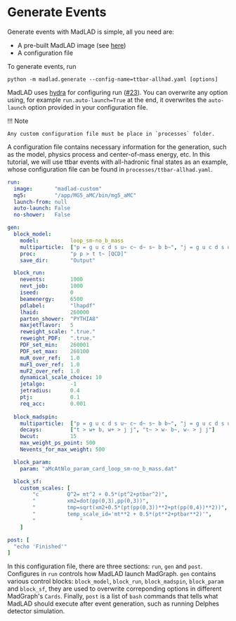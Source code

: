 Generate Events
=======================

Generate events with MadLAD is simple, all you need are:

 * A pre-built MadLAD image (see [here](build_containers.md))
 * A configuration file

To generate events, run
```
python -m madlad.generate --config-name=ttbar-allhad.yaml [options]
```
MadLAD uses [hydra](https://hydra.cc) for configuring run ([#23](https://github.com/tzuhanchang/MadLAD/pull/23)). You can overwrite any option using, for example `run.auto-launch=True` at the end, it overwrites the `auto-launch` option provided in your configuration file.

!!! Note

    Any custom configuration file must be place in `processes` folder.

A configuration file contains necessary information for the generation, such as the model, physics process and center-of-mass energy, etc.
In this tutorial, we will use ttbar events with all-hadronic final states as an example, whose configuration file can be found in `processes/ttbar-allhad.yaml`.

``` yaml
run:
  image:       "madlad-custom"
  mg5:         "/app/MG5_aMC/bin/mg5_aMC"
  launch-from: null
  auto-launch: False
  no-shower:   False

gen:
  block_model:
    model:          loop_sm-no_b_mass
    multiparticle:  ["p = g u c d s u~ c~ d~ s~ b b~", "j = g u c d s u~ c~ d~ s~ b b~"]
    proc:           "p p > t t~ [QCD]"
    save_dir:       "Output"

  block_run:
    nevents:        1000
    nevt_job:       1000
    iseed:          0
    beamenergy:     6500
    pdlabel:        "lhapdf"
    lhaid:          260000
    parton_shower:  "PYTHIA8"
    maxjetflavor:   5
    reweight_scale: ".true."
    reweight_PDF:   ".true."
    PDF_set_min:    260001
    PDF_set_max:    260100
    muR_over_ref:   1.0
    muF1_over_ref:  1.0
    muF2_over_ref:  1.0
    dynamical_scale_choice: 10
    jetalgo:        -1
    jetradius:      0.4
    ptj:            0.1
    req_acc:        0.001
  
  block_madspin:
    multiparticle:  ["p = g u c d s u~ c~ d~ s~ b b~", "j = g u c d s u~ c~ d~ s~ b b~"]
    decays:         ["t > w+ b, w+ > j j", "t~ > w- b~, w- > j j"]
    bwcut:          15
    max_weight_ps_point: 500
    Nevents_for_max_weight: 500

  block_param:
    param: "aMcAtNlo_param_card_loop_sm-no_b_mass.dat"

  block_sf:
    custom_scales: [
        "c         Q^2= mt^2 + 0.5*(pt^2+ptbar^2)",
        "          xm2=dot(pp(0,3),pp(0,3))",
        "          tmp=sqrt(xm2+0.5*(pt(pp(0,3))**2+pt(pp(0,4))**2))",
        "          temp_scale_id='mt**2 + 0.5*(pt**2+ptbar**2)'",
        "              "
    ]

post: [
  "echo 'Finished'"
]
```

In this configuration file, there are three sections: `run`, `gen` and `post`.
Configures in `run` controls how MadLAD launch MadGraph.
`gen` contains various control blocks: `block_model`, `block_run`, `block_madspin`, `block_param` and `block_sf`, they are used to overwrite correponding options in different MadGraph's `Cards`.
Finally, `post` is a list of `bash` commands that tells what MadLAD should execute after event generation, such as running Delphes detector simulation.